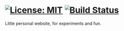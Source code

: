 [![License: MIT](https://img.shields.io/badge/License-MIT-yellow.svg)](https://opensource.org/licenses/MIT)
[![Build Status](https://github.com/leonidgrr/leonidgrr.github.io/actions/workflows/rust.yml/badge.svg)](https://github.com/leonidgrr/leonidgrr.github.io/actions/workflows/CI.yaml)
========================
Little personal website, for experiments and fun.
